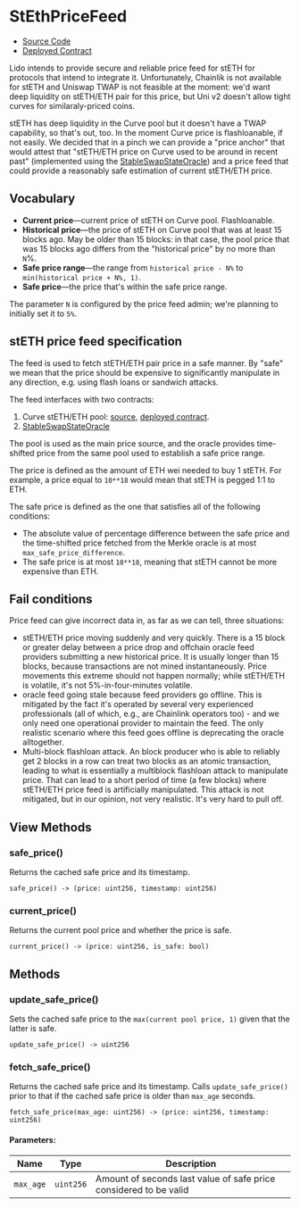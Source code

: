 # StEthPriceFeed

- [Source Code](https://github.com/lidofinance/steth-price-feed/blob/main/contracts/StEthPriceFeed.vy)
- [Deployed Contract](https://etherscan.io/address/0xab55bf4dfbf469ebfe082b7872557d1f87692fe6)

Lido intends to provide secure and reliable price feed for stETH for protocols that intend to integrate it. Unfortunately, Chainlik is not available for stETH and Uniswap TWAP is not feasible at the moment: we'd want deep liquidity on stETH/ETH pair for this price, but Uni v2 doesn't allow tight curves for similaraly-priced coins.

stETH has deep liquidity in the Curve pool but it doesn't have a TWAP capability, so that's out, too. In the moment Curve price is flashloanable, if not easily. We decided that in a pinch we can provide a "price anchor" that would attest that "stETH/ETH price on Curve used to be around in recent past" (implemented using the [StableSwapStateOracle](./stable-swap-state-oracle)) and a price feed that could provide a reasonably safe estimation of current stETH/ETH price.

## Vocabulary

- **Current price**—current price of stETH on Curve pool. Flashloanable.
- **Historical price**—the price of stETH on Curve pool that was at least 15 blocks ago. May be older than 15 blocks: in that case, the pool price that was 15 blocks ago differs from the "historical price" by no more than `N`%.
- **Safe price range**—the range from `historical price - N%` to `min(historical price + N%, 1)`.
- **Safe price**—the price that's within the safe price range.

The parameter `N` is configured by the price feed admin; we're planning to initially set it to `5%`.

## stETH price feed specification

The feed is used to fetch stETH/ETH pair price in a safe manner. By "safe" we mean that the price should be expensive to significantly manipulate in any direction, e.g. using flash loans or sandwich attacks.

The feed interfaces with two contracts:

1. Curve stETH/ETH pool: [source](https://github.com/curvefi/curve-contract/blob/c6df0cf/contracts/pools/steth/StableSwapSTETH.vy), [deployed contract](https://etherscan.io/address/0xdc24316b9ae028f1497c275eb9192a3ea0f67022).
2. [StableSwapStateOracle](./stable-swap-state-oracle)

The pool is used as the main price source, and the oracle provides time-shifted price from the same pool used to establish a safe price range.

The price is defined as the amount of ETH wei needed to buy 1 stETH. For example, a price equal to `10**18` would mean that stETH is pegged 1:1 to ETH.

The safe price is defined as the one that satisfies all of the following conditions:

- The absolute value of percentage difference between the safe price and the time-shifted price fetched from the Merkle oracle is at most `max_safe_price_difference`.
- The safe price is at most `10**18`, meaning that stETH cannot be more expensive than ETH.

## Fail conditions

Price feed can give incorrect data in, as far as we can tell, three situations:

- stETH/ETH price moving suddenly and very quickly. There is a 15 block or greater delay between a price drop and offchain oracle feed providers submitting a new historical price. It is usually longer than 15 blocks, because transactions are not mined instantaneously. Price movements this extreme should not happen normally; while stETH/ETH is volatile, it's not 5%-in-four-minutes volatile.
- oracle feed going stale because feed providers go offline. This is mitigated by the fact it's operated by several very experienced professionals (all of which, e.g., are Chainlink operators too) - and we only need one operational provider to maintain the feed. The only realistic scenario where this feed goes offline is deprecating the oracle alltogether.
- Multi-block flashloan attack. An block producer who is able to reliably get 2 blocks in a row can treat two blocks as an atomic transaction, leading to what is essentially a multiblock flashloan attack to manipulate price. That can lead to a short period of time (a few blocks) where stETH/ETH price feed is artificially manipulated. This attack is not mitigated, but in our opinion, not very realistic. It's very hard to pull off.

## View Methods

### safe_price()

Returns the cached safe price and its timestamp.

```
safe_price() -> (price: uint256, timestamp: uint256)
```

### current_price()

Returns the current pool price and whether the price is safe.

```
current_price() -> (price: uint256, is_safe: bool)
```

## Methods

### update_safe_price()

Sets the cached safe price to the `max(current pool price, 1)` given that the latter is safe.

```
update_safe_price() -> uint256
```

### fetch_safe_price()

Returns the cached safe price and its timestamp. Calls `update_safe_price()` prior to that if
the cached safe price is older than `max_age` seconds.

```
fetch_safe_price(max_age: uint256) -> (price: uint256, timestamp: uint256)
```

#### Parameters:

| Name      | Type      | Description                                                       |
| --------- | --------- | ----------------------------------------------------------------- |
| `max_age` | `uint256` | Amount of seconds last value of safe price considered to be valid |
